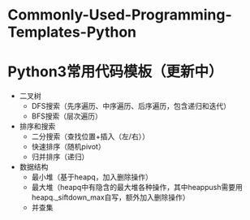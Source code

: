# Commonly-Used-Programming-Templates-Python
# Python3常用代码模板（更新中）

- 二叉树
  - DFS搜索（先序遍历、中序遍历、后序遍历，包含递归和迭代）
  - BFS搜索（层次遍历）
- 排序和搜索
  - 二分搜索（查找位置+插入（左/右））
  - 快速排序（随机pivot）
  - 归并排序（递归）
- 数据结构
  - 最小堆（基于heapq，加入删除操作）
  - 最大堆（heapq中有隐含的最大堆各种操作，其中heappush需要用heapq._siftdown_max自写，额外加入删除操作）
  - 并查集
